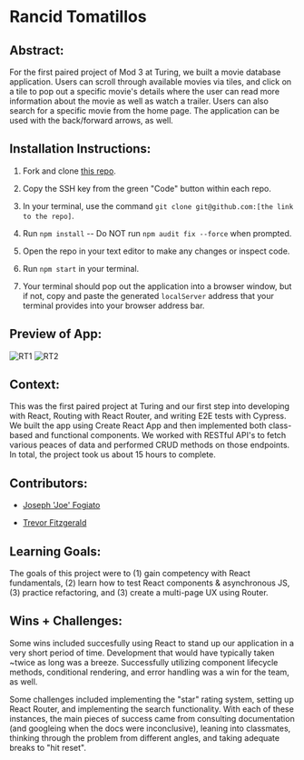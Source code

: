 # Rancid Tomatillos

  

## Abstract:

[//]: <>

For the first paired project of Mod 3 at Turing, we built a movie database application. Users can scroll through available movies via tiles, and click on a tile to pop out a specific movie's details where the user can read more information about the movie as well as watch a trailer. Users can also search for a specific movie from the home page. The application can be used with the back/forward arrows, as well. 


## Installation Instructions:

[//]: <>

1. Fork and clone [this repo](https://github.com/trevorfitz0/rancid-tomatillos).

2. Copy the SSH key from the green "Code" button within each repo.

3. In your terminal, use the command `git clone git@github.com:[the link to the repo]`.

4. Run `npm install` -- Do NOT run `npm audit fix --force` when prompted.

5. Open the repo in your text editor to make any changes or inspect code.

6. Run `npm start` in your terminal.

7. Your terminal should pop out the application into a browser window, but if not, copy and paste the generated `localServer` address that your terminal provides into your browser address bar.
  

## Preview of App:

[//]: <>

![RT1](https://user-images.githubusercontent.com/57634618/229377886-2d5d2f74-117b-4a41-ab4b-d7c6c560d376.gif)
![RT2](https://user-images.githubusercontent.com/57634618/229377893-19708392-9660-4129-bf0c-2472f7ed219e.gif)
 

## Context:

[//]: <>

This was the first paired project at Turing and our first step into developing with React, Routing with React Router, and writing E2E tests with Cypress. We built the app using Create React App and then implemented both class-based and functional components. We worked with RESTful API's to fetch various peaces of data and performed CRUD methods on those endpoints. In total, the project took us about 15 hours to complete. 

## Contributors:

[//]: <>

- [Joseph 'Joe' Fogiato](https://github.com/jfogiato)

- [Trevor Fitzgerald](https://github.com/trevorfitz0)

  
## Learning Goals:

[//]: <>

The goals of this project were to (1) gain competency with React fundamentals, (2) learn how to test React components & asynchronous JS, (3) practice refactoring, and (3) create a multi-page UX using Router.

  
## Wins + Challenges:

[//]: <>

Some wins included succesfully using React to stand up our application in a very short period of time. Development that would have typically taken ~twice as long was a breeze. Successfully utilizing component lifecycle methods, conditional rendering, and error handling was a win for the team, as well. 

Some challenges included implementing the "star" rating system, setting up React Router, and implementing the search functionality. With each of these instances, the main pieces of success came from consulting documentation (and googleing when the docs were inconclusive), leaning into classmates, thinking through the problem from different angles, and taking adequate breaks to "hit reset".

